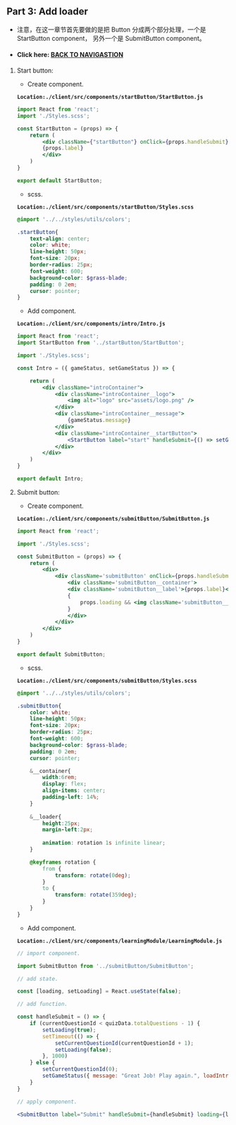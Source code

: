 ## Part 3: Add loader

- 注意，在这一章节首先要做的是把 Button 分成两个部分处理，一个是 StartButton component， 另外一个是 SubmitButton component。

- #### Click here: [BACK TO NAVIGASTION](https://github.com/DonghaoWu/codeTyke-doc/blob/main/README.md)

1. Start button:

    - Create component.

    __`Location:./client/src/components/startButton/StartButton.js`__

    ```jsx
    import React from 'react';
    import './Styles.scss';

    const StartButton = (props) => {
        return (
            <div className={"startButton"} onClick={props.handleSubmit} >
            {props.label}
            </div>
        )
    }

    export default StartButton;
    ```

    - scss.

    __`Location:./client/src/components/startButton/Styles.scss`__

    ```scss
    @import '../../styles/utils/colors';

    .startButton{
        text-align: center;
        color: white;
        line-height: 50px;
        font-size: 20px;
        border-radius: 25px;
        font-weight: 600;
        background-color: $grass-blade;
        padding: 0 2em;
        cursor: pointer;
    }
    ```

    - Add component.

    __`Location:./client/src/components/intro/Intro.js`__

    ```jsx
    import React from 'react';
    import StartButton from '../startButton/StartButton';

    import './Styles.scss';

    const Intro = ({ gameStatus, setGameStatus }) => {

        return (
            <div className="introContainer">
                <div className="introContainer__logo">
                    <img alt="logo" src="assets/logo.png" />
                </div>
                <div className="introContainer__message">
                    {gameStatus.message}
                </div>
                <div className="introContainer__startButton">
                    <StartButton label="start" handleSubmit={() => setGameStatus({ loadIntro: false })} />
                </div>
            </div>
        )
    }

    export default Intro;
    ```

2. Submit button:

    - Create component.

    __`Location:./client/src/components/submitButton/SubmitButton.js`__

    ```jsx
    import React from 'react';

    import './Styles.scss';

    const SubmitButton = (props) => {
        return (
            <div>
                <div className='submitButton' onClick={props.handleSubmit} >
                    <div className='submitButton__container'>
                    <div className='submitButton__label'>{props.label}</div>
                    {
                        props.loading && <img className='submitButton__loader' src='assets/loadingLogo.png' alt='loading-loader' />
                    }
                    </div>
                </div>
            </div>
        )
    }

    export default SubmitButton;
    ```

    - scss.

    __`Location:./client/src/components/submitButton/Styles.scss`__

    ```scss
    @import '../../styles/utils/colors';

    .submitButton{
        color: white;
        line-height: 50px;
        font-size: 20px;
        border-radius: 25px;
        font-weight: 600;
        background-color: $grass-blade;
        padding: 0 2em;
        cursor: pointer;

        &__container{
            width:6rem;
            display: flex;
            align-items: center;
            padding-left: 14%;
        }
        
        &__loader{
            height:25px;
            margin-left:2px;
        
            animation: rotation 1s infinite linear;
        }

        @keyframes rotation {
            from {
                transform: rotate(0deg);
            }
            to {
                transform: rotate(359deg);
            }
        }
    }
    ```

    - Add component.

    __`Location:./client/src/components/learningModule/LearningModule.js`__

    ```jsx
    // import component.

    import SubmitButton from '../submitButton/SubmitButton';

    // add state.

    const [loading, setLoading] = React.useState(false);

    // add function.

    const handleSubmit = () => {
        if (currentQuestionId < quizData.totalQuestions - 1) {
            setLoading(true);
            setTimeout(() => {
                setCurrentQuestionId(currentQuestionId + 1);
                setLoading(false);
            }, 1000)
        } else {
            setCurrentQuestionId(0);
            setGameStatus({ message: "Great Job! Play again.", loadIntro: true });
        }
    }

    // apply component.

    <SubmitButton label="Submit" handleSubmit={handleSubmit} loading={loading} />
    ```
